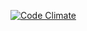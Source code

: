 [![Code Climate](https://codeclimate.com/github/codeclimate/codeclimate/badges/gpa.svg)](https://codeclimate.com/github/codeclimate/codeclimate)